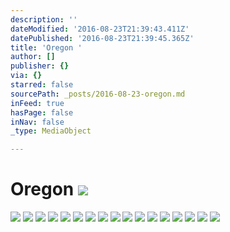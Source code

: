 ```yaml
---
description: ''
dateModified: '2016-08-23T21:39:43.411Z'
datePublished: '2016-08-23T21:39:45.365Z'
title: 'Oregon '
author: []
publisher: {}
via: {}
starred: false
sourcePath: _posts/2016-08-23-oregon.md
inFeed: true
hasPage: false
inNav: false
_type: MediaObject

---
```

# Oregon ![](https://the-grid-user-content.s3-us-west-2.amazonaws.com/de1b7dab-02f0-4958-8f28-bbf9ee7294c3.jpg)
![](https://the-grid-user-content.s3-us-west-2.amazonaws.com/8367402e-d9b3-4c10-9a7f-1e146ceaada6.jpg)
![](https://the-grid-user-content.s3-us-west-2.amazonaws.com/db03ba51-2d52-4883-b9ef-94e097784cc3.jpg)
![](https://the-grid-user-content.s3-us-west-2.amazonaws.com/80822963-677a-4ff1-8666-d1f754d17261.jpg)
![](https://the-grid-user-content.s3-us-west-2.amazonaws.com/d2de9738-c61b-47be-8c8d-08b8b4347dfe.jpg)
![](https://the-grid-user-content.s3-us-west-2.amazonaws.com/717faf52-aa9e-4b5b-8a94-9f02fc89a628.jpg)
![](https://the-grid-user-content.s3-us-west-2.amazonaws.com/0e5e9fff-6c06-4267-99f6-ed5e9b31ef23.jpg)
![](https://the-grid-user-content.s3-us-west-2.amazonaws.com/3c10a8c4-bf9e-499b-b0f2-eeb23bebef42.jpg)
![](https://the-grid-user-content.s3-us-west-2.amazonaws.com/ba00ec1b-5a12-445b-8092-19ce8d4dd46b.jpg)
![](https://the-grid-user-content.s3-us-west-2.amazonaws.com/726e7799-73fb-4535-90ab-425969f0c686.jpg)
![](https://the-grid-user-content.s3-us-west-2.amazonaws.com/9107d894-0463-4a1a-a14c-b43d71422f0d.jpg)
![](https://the-grid-user-content.s3-us-west-2.amazonaws.com/3b7d08b4-a0e7-4990-9e5a-44bc0bb36c4b.jpg)
![](https://the-grid-user-content.s3-us-west-2.amazonaws.com/bb43f6cb-fef6-4897-b132-c6d52c0fbe76.jpg)
![](https://the-grid-user-content.s3-us-west-2.amazonaws.com/96901193-f20a-489a-b6a0-2e5128be1e03.jpg)
![](https://the-grid-user-content.s3-us-west-2.amazonaws.com/574bc102-2d6a-4c74-b2d4-e4a1a6a24505.jpg)
![](https://the-grid-user-content.s3-us-west-2.amazonaws.com/16acb640-75e2-4795-b605-86755fbc13c4.jpg)
![](https://the-grid-user-content.s3-us-west-2.amazonaws.com/83ba9d23-face-40ff-ae8f-e71c875a1192.jpg)
![](https://the-grid-user-content.s3-us-west-2.amazonaws.com/53f14ba8-01ef-464c-8987-0c63e75ffbe5.jpg)